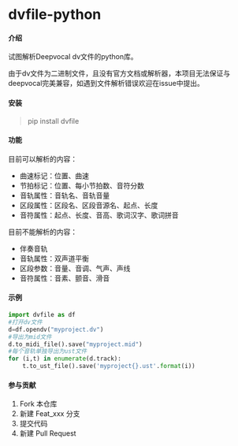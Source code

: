 # dvfile-python

#### 介绍

试图解析Deepvocal dv文件的python库。

由于dv文件为二进制文件，且没有官方文档或解析器，本项目无法保证与deepvocal完美兼容，如遇到文件解析错误欢迎在issue中提出。

#### 安装

> pip install dvfile

#### 功能

目前可以解析的内容：

- 曲速标记：位置、曲速
- 节拍标记：位置、每小节拍数、音符分数
- 音轨属性：音轨名、音轨音量
- 区段属性：区段名、区段音源名、起点、长度
- 音符属性：起点、长度、音高、歌词汉字、歌词拼音

目前不能解析的内容：

- 伴奏音轨
- 音轨属性：双声道平衡
- 区段参数：音量、音调、气声、声线
- 音符属性：音素、颤音、滑音

#### 示例

```py
import dvfile as df
#打开dv文件
d=df.opendv("myproject.dv")
#导出为mid文件
d.to_midi_file().save("myproject.mid")
#每个音轨单独导出为ust文件
for (i,t) in enumerate(d.track):
    t.to_ust_file().save('myproject{}.ust'.format(i))
```

#### 参与贡献

1.  Fork 本仓库
2.  新建 Feat_xxx 分支
3.  提交代码
4.  新建 Pull Request
